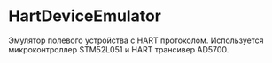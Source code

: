 # HartDeviceEmulator

Эмулятор полевого устройства с HART протоколом.
Используется микроконтроллер STM52L051 и HART трансивер AD5700.
